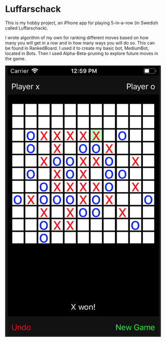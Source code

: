 # Luffarschack

This is my hobby project, an iPhone app for playing 5-in-a-row (in Swedish called Luffarschack).  

I wrote algorithm of my own for ranking different moves based on how many you will get in a row and in how many ways you will do so. This can be found in RankedBoard.
I used it to create my basic bot, MediumBot, located in Bots.
Then I used Alpha-Beta-pruning to explore future moves in the game. 

![alt text](Luffarschack_Screen_Shot.png "A screenshot of the bots Alpha and Beta playing against eachother. Both think 11 moves ahead.")
